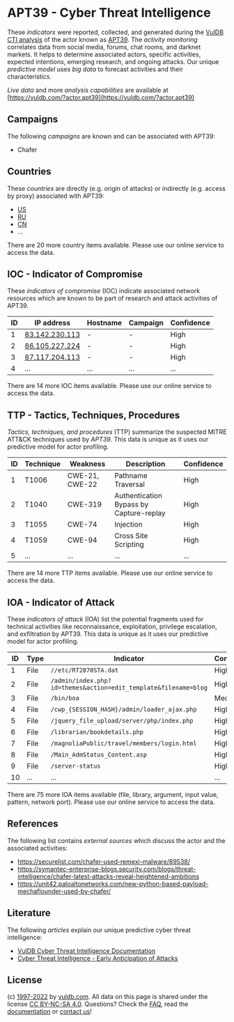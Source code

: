 # APT39 - Cyber Threat Intelligence

These _indicators_ were reported, collected, and generated during the [VulDB CTI analysis](https://vuldb.com/?kb.cti) of the actor known as [APT39](https://vuldb.com/?actor.apt39). The _activity monitoring_ correlates data from social media, forums, chat rooms, and darknet markets. It helps to determine associated actors, specific activities, expected intentions, emerging research, and ongoing attacks. Our unique _predictive model_ uses _big data_ to forecast activities and their characteristics.

_Live data_ and more _analysis capabilities_ are available at [https://vuldb.com/?actor.apt39](https://vuldb.com/?actor.apt39)

## Campaigns

The following _campaigns_ are known and can be associated with APT39:

* Chafer

## Countries

These _countries_ are directly (e.g. origin of attacks) or indirectly (e.g. access by proxy) associated with APT39:

* [US](https://vuldb.com/?country.us)
* [RU](https://vuldb.com/?country.ru)
* [CN](https://vuldb.com/?country.cn)
* ...

There are 20 more country items available. Please use our online service to access the data.

## IOC - Indicator of Compromise

These _indicators of compromise_ (IOC) indicate associated network resources which are known to be part of research and attack activities of APT39.

ID | IP address | Hostname | Campaign | Confidence
-- | ---------- | -------- | -------- | ----------
1 | [83.142.230.113](https://vuldb.com/?ip.83.142.230.113) | - | - | High
2 | [86.105.227.224](https://vuldb.com/?ip.86.105.227.224) | - | - | High
3 | [87.117.204.113](https://vuldb.com/?ip.87.117.204.113) | - | - | High
4 | ... | ... | ... | ...

There are 14 more IOC items available. Please use our online service to access the data.

## TTP - Tactics, Techniques, Procedures

_Tactics, techniques, and procedures_ (TTP) summarize the suspected MITRE ATT&CK techniques used by _APT39_. This data is unique as it uses our predictive model for actor profiling.

ID | Technique | Weakness | Description | Confidence
-- | --------- | -------- | ----------- | ----------
1 | T1006 | CWE-21, CWE-22 | Pathname Traversal | High
2 | T1040 | CWE-319 | Authentication Bypass by Capture-replay | High
3 | T1055 | CWE-74 | Injection | High
4 | T1059 | CWE-94 | Cross Site Scripting | High
5 | ... | ... | ... | ...

There are 14 more TTP items available. Please use our online service to access the data.

## IOA - Indicator of Attack

These _indicators of attack_ (IOA) list the potential fragments used for technical activities like reconnaissance, exploitation, privilege escalation, and exfiltration by APT39. This data is unique as it uses our predictive model for actor profiling.

ID | Type | Indicator | Confidence
-- | ---- | --------- | ----------
1 | File | `//etc/RT2870STA.dat` | High
2 | File | `/admin/index.php?id=themes&action=edit_template&filename=blog` | High
3 | File | `/bin/boa` | Medium
4 | File | `/cwp_{SESSION_HASH}/admin/loader_ajax.php` | High
5 | File | `/jquery_file_upload/server/php/index.php` | High
6 | File | `/librarian/bookdetails.php` | High
7 | File | `/magnoliaPublic/travel/members/login.html` | High
8 | File | `/Main_AdmStatus_Content.asp` | High
9 | File | `/server-status` | High
10 | ... | ... | ...

There are 75 more IOA items available (file, library, argument, input value, pattern, network port). Please use our online service to access the data.

## References

The following list contains _external sources_ which discuss the actor and the associated activities:

* https://securelist.com/chafer-used-remexi-malware/89538/
* https://symantec-enterprise-blogs.security.com/blogs/threat-intelligence/chafer-latest-attacks-reveal-heightened-ambitions
* https://unit42.paloaltonetworks.com/new-python-based-payload-mechaflounder-used-by-chafer/

## Literature

The following _articles_ explain our unique predictive cyber threat intelligence:

* [VulDB Cyber Threat Intelligence Documentation](https://vuldb.com/?kb.cti)
* [Cyber Threat Intelligence - Early Anticipation of Attacks](https://www.scip.ch/en/?labs.20201022)

## License

(c) [1997-2022](https://vuldb.com/?kb.changelog) by [vuldb.com](https://vuldb.com/?kb.about). All data on this page is shared under the license [CC BY-NC-SA 4.0](https://creativecommons.org/licenses/by-nc-sa/4.0/). Questions? Check the [FAQ](https://vuldb.com/?kb.faq), read the [documentation](https://vuldb.com/?kb) or [contact us](https://vuldb.com/?contact)!
